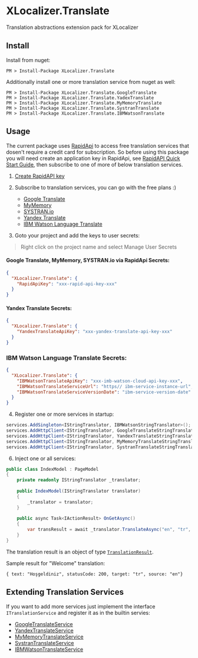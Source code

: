 # XLocalizer.Translate
Translation abstractions extension pack for  XLocalizer

## Install
Install from nuget:
````
PM > Install-Package XLocalizer.Translate
````

Additionally install one or more translation service from nuget as well:
````
PM > Install-Package XLocalizer.Translate.GoogleTranslate
PM > Install-Package XLocalizer.Translate.YadexTranslate
PM > Install-Package XLocalizer.Translate.MyMemoryTranslate
PM > Install-Package XLocalizer.Translate.SystranTranslate
PM > Install-Package XLocalizer.Translate.IBMWatsonTranslate
````

## Usage
The current package uses [RapidApi](https://rapidapi.com/collection/translation-apis) to access free translation services that dosen't require a credit card for subscription. 
So before using this package you will need create an application key in RapidApi, see [RapidAPI Quick Start Guide](https://docs.rapidapi.com/docs/basics-creating-a-project), then subscribe to one of more of below translation services.

1. [Create RapidAPI key](https://docs.rapidapi.com/v2.0/docs/keys)
 
2. Subscribe to translation services, you can go with the free plans :)
   - [Google Translate](https://rapidapi.com/googlecloud/api/google-translate1/pricing)
   - [MyMemory](https://rapidapi.com/translated/api/mymemory-translation-memory/pricing)
   - [SYSTRAN.io](https://rapidapi.com/systran/api/systran-io-translation-and-nlp)
   - [Yandex Translate](https://tech.yandex.com/translate/)
   - [IBM Watson Language Translate](https://cloud.ibm.com/catalog/services/language-translator)

3. Goto your project and add the keys to user secrets:
> Right click on the project name and select Manage User Secrets
#### Google Translate, MyMemory, SYSTRAN.io via RapidApi Secrets:
````json
{
  "XLocalizer.Translate": {
    "RapidApiKey": "xxx-rapid-api-key-xxx"
  }
}
````
#### Yandex Translate Secrets:
````json
{
  "XLocalizer.Translate": {
    "YandexTranslateApiKey": "xxx-yandex-translate-api-key-xxx"
  }
}
````

### IBM Watson Language Translate Secrets:
````json
{
  "XLocalizer.Translate": {
    "IBMWatsonTranslateApiKey": "xxx-imb-watson-cloud-api-key-xxx",
    "IBMWatsonTranslateServiceUrl": "https// ibm-service-instance-url",
    "IBMWatsonTranslateServiceVersionDate": "ibm-service-version-date"
  }
}
````

4. Register one or more services in startup:
````cs
services.AddSingleton<IStringTranslator, IBMWatsonStringTranslator>();
services.AddHttpClient<IStringTranslator, GoogleTranslateStringTranslator>();
services.AddHttpClient<IStringTranslator, YandexTranslateStringTranslator>();
services.AddHttpClient<IStringTranslator, MyMemoryTranslateStringTranslator>();
services.AddHttpClient<IStringTranslator, SystranTranslateStringTranslator>();
````

6. Inject one or all services:
````cs
public class IndexModel : PageModel
{
    private readonly IStringTranslator _translator;
    
    public IndexModel(IStringTranslator translator)
    {
        _translator = translator;
    }
    
    public async Task<IActionResult> OnGetAsync()
    {
        var transResult = await _translator.TranslateAsync("en", "tr", "Hello world!", text);
    }
}
````

The translation result is an object of type [`TranslationResult`](https://github.com/LazZiya/TranslationServices/blob/master/LazZiya.TranslationServices/TranslationResult.cs).

Sample result for "Welcome" translation:
````
{ text: "Hoşgeldiniz", statusCode: 200, target: "tr", source: "en"}
````

## Extending Translation Services
If you want to add more services just implement the interface `ITranslationService` and register it as in the builtin servies:
- [GoogleTranslateService](https://github.com/LazZiya/TranslationServices/blob/master/LazZiya.TranslationServices.GoogleTranslate/GoogleTranslateService.cs)
- [YandexTranslateService](https://github.com/LazZiya/TranslationServices/blob/master/LazZiya.TranslationServices.YandexTranslate/YandexTranslateService.cs)
- [MyMemoryTranslateService](https://github.com/LazZiya/TranslationServices/blob/master/LazZiya.TranslationServices.MyMemoryTranslate/MyMemoryTranslateService.cs)
- [SystranTranslateService](https://github.com/LazZiya/TranslationServices/blob/master/LazZiya.TranslationServices.SystranTranslate/SystranTranslateService.cs)
- [IBMWatsonTranslateService](https://github.com/LazZiya/TranslationServices/blob/master/LazZiya.TranslationServices.IBMWatsonTranslate/IBMWatsonTranslateService.cs)

